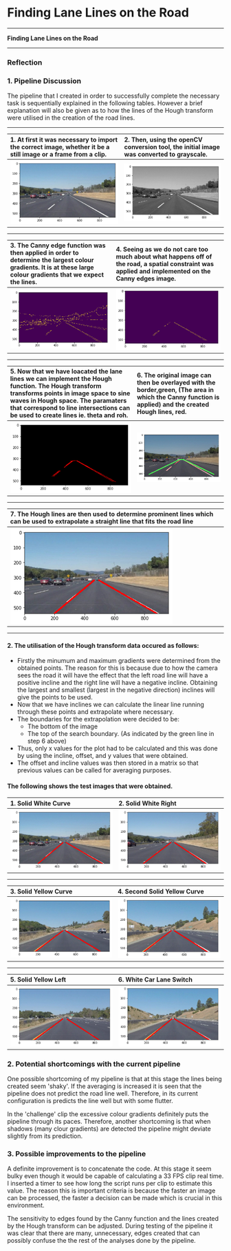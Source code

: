 # **Finding Lane Lines on the Road** 

---

**Finding Lane Lines on the Road**

---

### Reflection

### 1. Pipeline Discussion

The pipeline that I created in order to successfully complete the necessary task is sequentially explained in the following tables. However a brief explanation will also be given as to how the lines of the Hough transform were utilised in the creation of the road lines.

---
| 1. At first it was necessary to import the correct image, whether it be a still image or a frame from a clip.   | 2. Then, using the openCV conversion tool, the initial image was converted to grayscale.   |
| :------------- | :------------- |
| ![alt text](https://github.com/ruanvdm11/Ruan_CARND_Pro1/blob/master/Pipeline_Image1_Import.jpg?raw=true)      | ![alt text](https://github.com/ruanvdm11/Ruan_CARND_Pro1/blob/master/Pipeline_Image2_Gray.jpg?raw=true) |

---
| 3. The Canny edge function was then applied in order to determine the largest colour gradients. It is at these large colour gradients that we expect the lines.  | 4. Seeing as we do not care too much about what happens off of the road, a spatial constraint was applied and implemented on the Canny edges image.   |
| :------------- | :------------- |
| ![alt text](https://github.com/ruanvdm11/Ruan_CARND_Pro1/blob/master/Pipeline_Image3_Canny.jpg?raw=true)   |   ![alt text](https://github.com/ruanvdm11/Ruan_CARND_Pro1/blob/master/Pipeline_Image4_Canny_in_Border.jpg?raw=true)   |

---
| 5. Now that we have loacated the lane lines we can implement the Hough function. The Hough transform transforms points in **image space** to sine waves in **Hough space**. The paramaters that correspond to line intersections can be used to create lines ie. theta and roh.   | 6. The original image can then be overlayed with the border,green, (The area in which the Canny function is applied) and the created Hough lines, red.  |
| :------------- | :-------------|
| ![alt text](https://github.com/ruanvdm11/Ruan_CARND_Pro1/blob/master/Pipeline_Image5_Houghlines.jpg?raw=true)   |   ![alt text](https://github.com/ruanvdm11/Ruan_CARND_Pro1/blob/master/Pipeline_Image6_Overlay_Houghlines_Border_On_Original.jpg?raw=true)   |

---
| 7. The Hough lines are then used to determine prominent lines which can be used to extrapolate a straight line that fits the road line |
| :------------- |
| ![alt text](https://github.com/ruanvdm11/Ruan_CARND_Pro1/blob/master/Pipeline_Image7_Resultant_Extrapolated_Lines.jpg?raw=true)

---
#### 2. The utilisation of the Hough transform data occured as follows:
* Firstly the minumum and maximum gradients were determined from the obtained points. The reason for this is because due to how the camera sees the road it will have the effect that the left road line will have a positive incline and the right line will have a negative incline. Obtaining the largest and smallest (largest in the negative direction) inclines will give the points to be used.
* Now that we have inclines we can calculate the linear line running through these points and extrapolate where necessary.
* The boundaries for the extrapolation were decided to be:
    * The bottom of the image
    * The top of the search boundary. (As indicated by the green line in step 6 above)
* Thus, only x values for the plot had to be calculated and this was done by using the incline, offset, and y values that were obtained.
* The offset and incline values was then stored in a matrix so that previous values can be called for averaging purposes.

#### The following shows the test images that were obtained.
| 1. Solid White Curve   | 2. Solid White Right   |
| :--- | :--- |
| ![alt text](https://github.com/ruanvdm11/Ruan_CARND_Pro1/blob/master/SolidWhiteCurve.jpg?raw=true)   | ![alt text](https://github.com/ruanvdm11/Ruan_CARND_Pro1/blob/master/SolidWhiteRight.jpg?raw=true)   | 

---
| 3. Solid Yellow Curve  | 4. Second Solid Yellow Curve  |
| :--- | :--- |
| ![alt text](https://github.com/ruanvdm11/Ruan_CARND_Pro1/blob/master/solidYellowCurve.jpg?raw=true)   | ![alt text](https://github.com/ruanvdm11/Ruan_CARND_Pro1/blob/master/solidYellowCurve2.jpg?raw=true)   | 

---
| 5. Solid Yellow Left  | 6. White Car Lane Switch   | 
|:--- |:--- |
| ![alt text](https://github.com/ruanvdm11/Ruan_CARND_Pro1/blob/master/solidYellowLeft.jpg?raw=true)   | ![alt text](https://github.com/ruanvdm11/Ruan_CARND_Pro1/blob/master/whiteCarLaneSwitch.jpg?raw=true)   |


### 2. Potential shortcomings with the current pipeline


One possible shortcoming of my pipeline is that at this stage the lines being created seem 'shaky'. If the averaging is increased it is seen that the pipeline does not predict the road line well. Therefore, in its current configuration is predicts the line well but with some flutter.

In the 'challenge' clip the excessive colour gradients definitely puts the pipeline through its paces. Therefore, another shortcoming is that when shadows (many clour gradients) are detected the pipeline might deviate slightly from its prediction.


### 3. Possible improvements to the pipeline

A definite improvement is to concatenate the code. At this stage it seem bulky even though it would be capable of calculating a 33 FPS clip real time.  I inserted a timer to see how long the script runs per clip to estimate this value. The reason this is important criteria is because the faster an image can be processed, the faster a decision can be made which is crucial in this environment.


The sensitivity to edges found by the Canny function and the lines created by the Hough transform can be adjusted. During testing of the pipeline it was clear that there are many, unnecessary, edges created that can possibly confuse the the rest of the analyses done by the pipeline.

